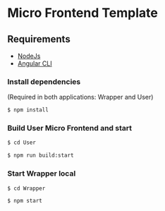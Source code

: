 # Micro Frontend Template

## Requirements
* [NodeJs](https://nodejs.org/)
* [Angular CLI](https://cli.angular.io/)

### Install dependencies
(Required in both applications: Wrapper and User)

```bash
$ npm install
```

### Build User Micro Frontend and start

```bash
$ cd User
```

```bash
$ npm run build:start
```

### Start Wrapper local

```bash
$ cd Wrapper
```

```bash
$ npm start
```
